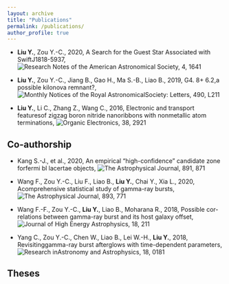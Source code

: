 ```yaml
---
layout: archive
title: "Publications"
permalink: /publications/
author_profile: true
---
```


<!-- {% if author.googlescholar %}
  You can also find my articles on <u><a href="{{author.googlescholar}}">my Google Scholar profile</a>.</u>
{% endif %}

{% include base_path %}

{% for post in site.publications reversed %}
  {% include archive-single.html %}
{% endfor %} -->

* **Liu Y.**, Zou Y.-C., 2020, A Search for the Guest Star Associated with SwiftJ1818-5937, ![Research Notes of the American Astronomical Society, 4, 1641](https://iopscience.iop.org/article/10.3847/2515-5172/abbad9)

* **Liu Y.**, Zou Y.-C., Jiang B., Gao H., Ma S.-B., Liao B., 2019, G4. 8+ 6.2,a possible kilonova remnant?, ![Monthly Notices of the Royal AstronomicalSociety: Letters, 490, L211](https://academic.oup.com/mnrasl/article/490/1/L21/5572284)

* **Liu Y.**, Li C., Zhang Z., Wang C., 2016, Electronic and transport featuresof zigzag boron nitride nanoribbons with nonmetallic atom terminations, ![Organic Electronics, 38, 2921](https://doi.org/10.1016/j.orgel.2016.08.026)


## Co-authorship

* Kang S.-J., et al., 2020, An empirical “high-confidence” candidate zone forfermi bl lacertae objects, ![The Astrophysical Journal, 891, 871](https://iopscience.iop.org/article/10.3847/1538-4357/ab722d/meta)

* Wang F., Zou Y.-C., Liu F., Liao B., **Liu Y.**, Chai Y., Xia L., 2020, Acomprehensive statistical study of gamma-ray bursts, ![The Astrophysical Journal, 893, 771](https://iopscience.iop.org/article/10.3847/1538-4357/ab0a86/meta)

* Wang F.-F., Zou Y.-C., **Liu Y.**, Liao B., Moharana R., 2018, Possible cor-relations between gamma-ray burst and its host galaxy offset, ![Journal of High Energy Astrophysics, 18, 211](https://doi.org/10.1016/j.jheap.2018.03.001)

* Yang C., Zou Y.-C., Chen W., Liao B., Lei W.-H., **Liu Y.**, 2018, Revisitinggamma-ray burst afterglows with time-dependent parameters, ![Research inAstronomy and Astrophysics, 18, 0181](https://iopscience.iop.org/article/10.1088/1674-4527/18/2/18/meta)


## Theses


